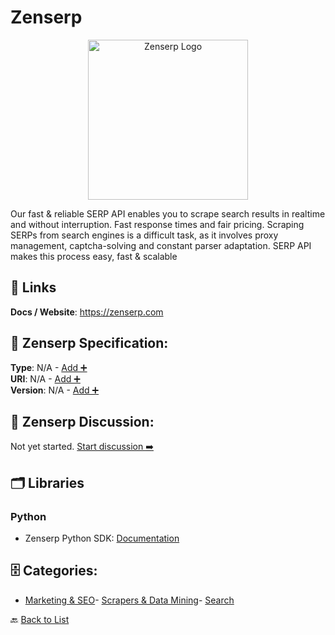 # Zenserp
<p align="center">
    <img width="256" src="https://raw.githubusercontent.com/apis-list/apis-list/main/apis/zenserp/logo_256x256.png" alt="Zenserp Logo"/>
</p>
Our fast & reliable SERP API enables you to scrape search results in realtime and without interruption. Fast response times and fair pricing. Scraping SERPs from search engines is a difficult task, as it involves proxy management, captcha-solving and constant parser adaptation. SERP API makes this process easy, fast & scalable

##  🔗 Links
**Docs / Website**: https://zenserp.com

## 🧬 Zenserp Specification:
**Type**: N/A - [Add ➕](https://github.com/apis-list/apis-list/edit/main/apis.yaml#L22892)  
**URI**: N/A - [Add ➕](https://github.com/apis-list/apis-list/edit/main/apis.yaml#L22892)  
**Version**: N/A - [Add ➕](https://github.com/apis-list/apis-list/edit/main/apis.yaml#L22892)

## 💬 Zenserp Discussion:
Not yet started. [Start discussion ➡️](https://github.com/apis-list/apis-list/discussions/new)

## 🗂️ Libraries
### Python
- Zenserp Python SDK: [Documentation](https://github.com/zenserp/zenserp-python)


## 🗄️ Categories:
- [Marketing & SEO](https://github.com/apis-list/apis-list#marketing--seo-)- [Scrapers & Data Mining](https://github.com/apis-list/apis-list#scrapers--data-mining-)- [Search](https://github.com/apis-list/apis-list#search-)

🔙  [Back to List](https://github.com/apis-list/apis-list)
